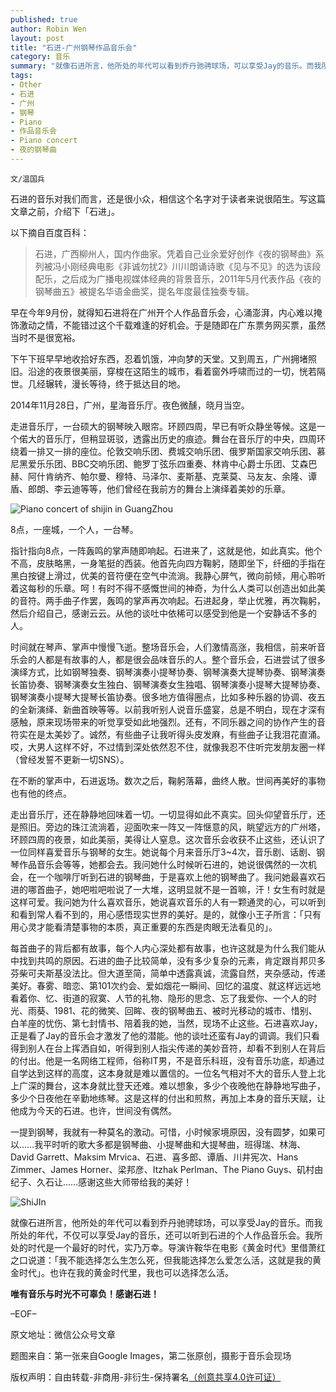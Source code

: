 ```yaml
---
published: true
author: Robin Wen
layout: post
title: "石进-广州钢琴作品音乐会"
category: 音乐
summary: "就像石进所言，他所处的年代可以看到乔丹驰骋球场，可以享受Jay的音乐。而我所处的年代，不仅可以享受Jay的音乐，还可以听到石进的个人作品音乐会。我所处的时代是一个最好的时代，实乃万幸。导演许鞍华在电影《黄金时代》里借萧红之口说道：「我不能选择怎么生怎么死，但我能选择怎么爱怎么活，这就是我的黄金时代」。也许在我的黄金时代里，我也可以选择怎么活。"
tags: 
- Other
- 石进
- 广州
- 钢琴
- Piano
- 作品音乐会
- Piano concert
- 夜的钢琴曲
---
```


`文/温国兵`

石进的音乐对我们而言，还是很小众，相信这个名字对于读者来说很陌生。写这篇文章之前，介绍下「石进」。

以下摘自百度百科：

> 石进，广西柳州人，国内作曲家。凭着自己业余爱好创作《夜的钢琴曲》系列被冯小刚经典电影《非诚勿扰2》川川朗诵诗歌《见与不见》的选为该段配乐，之后成为广播电视媒体经典的背景音乐，2011年5月代表作品《夜的钢琴曲五》被提名华语金曲奖，提名年度最佳独奏专辑。

早在今年9月份，就得知石进将在广州开个人作品音乐会，心涌澎湃，内心难以掩饰激动之情，不能错过这个千载难逢的好机会。于是随即在广东票务网买票，虽然当时不是很宽裕。

下午下班早早地收拾好东西，忍着饥饿，冲向梦的天堂。又到周五，广州拥堵照旧。沿途的夜景很美丽，穿梭在这陌生的城市，看着窗外呼啸而过的一切，恍若隔世。几经辗转，漫长等待，终于抵达目的地。

2014年11月28日，广州，星海音乐厅。夜色微醺，晓月当空。

走进音乐厅，一台硕大的钢琴映入眼帘。环顾四周，早已有听众静坐等候。这是一个偌大的音乐厅，但稍显斑驳，透露出历史的痕迹。舞台在音乐厅的中央，四周环绕着一排又一排的座位。伦敦交响乐团、费城交响乐团、俄罗斯国家交响乐团、慕尼黑爱乐乐团、BBC交响乐团、鲍罗丁弦乐四重奏、林肯中心爵士乐团、艾森巴赫、阿什肯纳齐、帕尔曼、穆特、马泽尔、麦斯基、克莱莫、马友友、余隆、谭盾、郎朗、李云迪等等，他们曾经在我前方的舞台上演绎着美妙的乐章。

![Piano concert of shijin in GuangZhou](http://i.imgur.com/ny6YFsf.jpg)

8点，一座城，一个人，一台琴。

指针指向8点，一阵轰鸣的掌声随即响起。石进来了，这就是他，如此真实。他个不高，皮肤略黑，一身笔挺的西装。他首先向四方鞠躬，随即坐下，纤细的手指在黑白按键上滑过，优美的音符便在空气中流淌。我静心屏气，微向前倾，用心聆听着这每秒的乐章。呵！有时不得不感慨世间的神奇，为什么人类可以创造出如此美的音符。两手曲子作罢，轰鸣的掌声再次响起。石进起身，举止优雅，再次鞠躬，然后介绍自己，感谢云云。从他的谈吐中依稀可以感受到他是一个安静话不多的人。

时间就在琴声、掌声中慢慢飞逝。整场音乐会，人们激情高涨，我相信，前来听音乐会的人都是有故事的人，都是很会品味音乐的人。整个音乐会，石进尝试了很多演绎方式，比如钢琴独奏、钢琴演奏小提琴协奏、钢琴演奏大提琴协奏、钢琴演奏长笛协奏、钢琴演奏女生独白、钢琴演奏女生独唱、钢琴演奏小提琴大提琴协奏、钢琴演奏小提琴大提琴长笛协奏。很多地方值得圈点，比如多种乐器的协调、夜五的全新演绎、新曲首映等等。以前我听别人说音乐盛宴，总是不明白，现在才深有感触，原来现场带来的听觉享受如此地强烈。还有，不同乐器之间的协作产生的音符实在是太美妙了。诚然，有些曲子让我听得头皮发麻，有些曲子让我泪花直涌。哎，大男人这样不好，不过情到深处依然忍不住，就像我忍不住听完发朋友圈一样（曾经发誓不更新一切SNS）。

在不断的掌声中，石进返场。数次之后，鞠躬落幕，曲终人散。世间再美好的事物也有他的终点。

走出音乐厅，还在静静地回味着一切。一切显得如此不真实。回头仰望音乐厅，还是照旧。旁边的珠江流淌着，迎面吹来一阵又一阵惬意的风，眺望远方的广州塔，环顾四周的夜景，如此美丽，美得让人窒息。这次音乐会收获不止这些，还认识了一位同样喜爱音乐与钢琴的女生。她说每个月来音乐厅3~4次，音乐剧、话剧、钢琴作品音乐会等等，她都会去。我问她什么时候听石进的，她说很偶然的一次机会，在一个咖啡厅听到石进的钢琴曲，于是喜欢上他的钢琴曲了。我问她最喜欢石进的哪首曲子，她吧啦吧啦说了一大堆，这明显就不是一首嘛，汗！女生有时就是这样可爱。我问她为什么喜欢音乐，她说喜欢音乐的人有一颗通灵的心，可以听到和看到常人看不到的，用心感悟现实世界的美好。是的，就像小王子所言：「只有用心灵才能看清楚事物的本质，真正重要的东西是肉眼无法看见的」。

每首曲子的背后都有故事，每个人内心深处都有故事，也许这就是为什么我们能从中找到共鸣的原因。石进的曲子比较简单，没有多少复杂的元素，肯定跟肖邦贝多芬柴可夫斯基没法比。但大道至简，简单中透露真诚，流露自然，夹杂感动，传递美好。春雾、暗恋、第101次约会、爱如烟花一瞬间、回忆的温度、就这样远远地看着你、忆、街道的寂寞、人节的礼物、隐形的思念、忘了我爱你、一个人的时光、雨葵、1981、花的微笑、回眸、夜的钢琴曲五、被时光移动的城市、惜别、白羊座的忧伤、第七封情书、陪着我的她，当然，现场不止这些。石进喜欢Jay，正是看了Jay的音乐会才激发了他的潜能。他的谈吐还蛮有Jay的调调。我们只看得到别人在台上挥洒自如，听得到别人指尖传递的美妙音符，却看不到别人在背后的付出。他是一名网络工程师，俗称IT男，不是音乐科班，没有音乐功底，却通过自学达到这样的高度，这本身就是难以置信的。一位名气相对不大的音乐人登上北上广深的舞台，这本身就比登天还难。难以想象，多少个夜晚他在静静地写曲子，多少个日夜他在辛勤地练琴。这是这样的付出和煎熬，再加上本身的音乐天赋，让他成为今天的石进。也许，世间没有偶然。

一提到钢琴，我就有一种莫名的激动。可惜，小时候家境原因，没有圆梦，如果可以……我平时听的歌大多都是钢琴曲、小提琴曲和大提琴曲，班得瑞、林海、David Garrett、Maksim Mrvica、石进、喜多郎、谭盾、川井宪次、Hans Zimmer、James Horner、梁邦彦、Itzhak Perlman、The Piano Guys、矶村由纪子、久石让……感谢这些大师带给我的美好！

![ShiJIn](http://i.imgur.com/GJZdnTY.png)

就像石进所言，他所处的年代可以看到乔丹驰骋球场，可以享受Jay的音乐。而我所处的年代，不仅可以享受Jay的音乐，还可以听到石进的个人作品音乐会。我所处的时代是一个最好的时代，实乃万幸。导演许鞍华在电影《黄金时代》里借萧红之口说道：「我不能选择怎么生怎么死，但我能选择怎么爱怎么活，这就是我的黄金时代」。也许在我的黄金时代里，我也可以选择怎么活。

**唯有音乐与时光不可辜负！感谢石进！**

–EOF–

原文地址：微信公众号文章

题图来自：第一张来自Google Images，第二张原创，摄影于音乐会现场

版权声明：自由转载-非商用-非衍生-保持署名<a href="http://creativecommons.org/licenses/by-nc-nd/4.0/deed.zh" target="_blank">（创意共享4.0许可证）</a>
